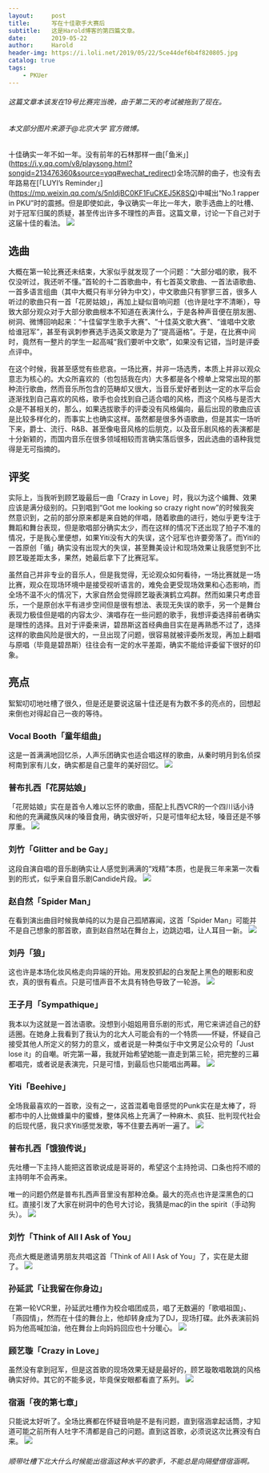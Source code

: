 ```yaml
---
layout:     post
title:      写在十佳歌手大赛后
subtitle:   这是Harold博客的第四篇文章。
date:       2019-05-22
author:     Harold
header-img: https://i.loli.net/2019/05/22/5ce44def6b4f820805.jpg
catalog: true
tags:
    - PKUer
---
```


###### 这篇文章本该发在19号比赛完当晚，由于第二天的考试被拖到了现在。
###### 本文部分图片来源于@北京大学 官方微博。
十佳确实一年不如一年。没有前年的石林那样一曲[「鱼米」] (https://i.y.qq.com/v8/playsong.html?songid=213476360&source=yqq#wechat_redirect)全场沉醉的曲子，也没有去年路易在[「LUYI’s Reminder」] (https://mp.weixin.qq.com/s/5nIdjBC0KF1FuCKEJ5K8SQ)中喊出“No.1 rapper in PKU”时的震撼。但是即使如此，争议确实一年比一年大，歌手选曲上的吐槽、对于冠军归属的质疑，甚至传出许多不理性的声音。这篇文章，讨论一下自己对于这届十佳的看法。
![](https://i.loli.net/2019/05/22/5ce44def2595f61789.jpg)

## 选曲
大概在第一轮比赛还未结束，大家似乎就发现了一个问题：“大部分唱的歌，我不仅没听过，我还听不懂。”首轮的十二首歌曲中，有七首英文歌曲、一首法语歌曲、一首多语言组曲（其中大概只有半分钟为中文），中文歌曲只有寥寥三首，很多人听过的歌曲只有一首「花房姑娘」，再加上疑似音响问题（也许是吐字不清晰），导致大部分观众对于大部分歌曲根本不知道在表演什么，于是各种声音便在朋友圈、树洞、微博回响起来：“十佳留学生歌手大赛”、“十佳英文歌大赛”、“谁唱中文歌给谁冠军”，甚至有讽刺参赛选手选英文歌是为了“提高逼格”。于是，在比赛中间时，竟然有一整片的学生一起高喊“我们要听中文歌”，如果没有记错，当时是评委点评中。

在这个时候，我甚至感觉有些悲哀。一场比赛，并非一场选秀，本质上并非以观众意志为核心的。大众所喜欢的（也包括我在内）大多都是各个榜单上常常出现的那种流行歌曲，然而音乐所包含的范畴却又很大，当音乐爱好者到达一定的水平后会逐渐找到自己喜欢的风格，歌手也会找到自己适合唱的风格，而这个风格与是否大众是不甚相关的，那么，如果选拔歌手的评委没有风格偏向，最后出现的歌曲应该是比较多样化的，而事实上也确实这样。虽然都是很多外语歌曲，但是其实一场听下来，爵士、流行、R&B、甚至像电音风格的后朋克，以及音乐剧风格的表演都是十分新颖的，而国内音乐在很多领域相较而言确实落后很多，因此选曲的语种我觉得是无可指摘的。
## 评奖
实际上，当我听到顾艺璇最后一曲「Crazy in Love」时，我以为这个编舞、效果应该是满分级别的。只到唱到“Got me looking so crazy right now”的时候我突然意识到，之前的部分原来都是来自她的伴唱，随着歌曲的进行，她似乎更专注于舞蹈和舞台表现，但是歌唱部分确实太少，而在这样的情况下还出现了拍子不准的情况，于是我心里便想，如果Yiti没有大的失误，这个冠军也许要旁落了。而Yiti的一首原创「循」确实没有出现大的失误，甚至舞美设计和现场效果让我感觉到不比顾艺璇差距太多，果然，她最后拿下了比赛冠军。

虽然自己并非专业的音乐人，但是我觉得，无论观众如何看待，一场比赛就是一场比赛，观众在现场环境中是接受视听语言的，难免会更受现场效果和心态影响，而全场不温不火的情况下，大家自然会觉得顾艺璇表演鹤立鸡群。然而如果只考虑音乐，一个是原创水平有进步空间但是很有想法、表现无失误的歌手，另一个是舞台表现力极佳但是唱的内容太少、演唱存在一些问题的歌手，我想评委选择前者确实是理性的选择。且对于评委来讲，碧昂斯这首经典曲目实在是再熟悉不过了，选择这样的歌曲风险是很大的，一旦出现了问题，很容易就被评委所发现，再加上翻唱与原唱（毕竟是碧昂斯）往往会有一定的水平差距，确实不能给评委留下很好的印象。
## 亮点
絮絮叨叨地吐槽了很久，但是还是要说这届十佳还是有为数不多的亮点的，回想起来倒也对得起自己一夜的等待。

### Vocal Booth「童年组曲」
这是一首满满地回忆杀，人声乐团确实也适合唱这样的歌曲，从秦时明月到名侦探柯南到家有儿女，确实都是自己童年的美好回忆。
![](https://i.loli.net/2019/05/22/5ce44def21c4a26214.jpg)
### 普布扎西「花房姑娘」
「花房姑娘」实在是首令人难以忘怀的歌曲，搭配上扎西VCR的一个四川话小诗和他的充满藏族风味的嗓音食用，确实很好听，只是可惜年纪太轻，嗓音还是不够厚重。
![](https://i.loli.net/2019/05/22/5ce44dee9aa8110710.jpg)
### 刘竹「Glitter and be Gay」
这段自演自唱的音乐剧确实让人感觉到满满的“戏精”本质，也是我三年来第一次看到的形式，似乎来自音乐剧Candide片段。
![](https://i.loli.net/2019/05/22/5ce44deecfbc419874.jpg)
### 赵自然「Spider Man」
在看到演出曲目时候我单纯的以为是自己孤陋寡闻，这首「Spider Man」可能并不是自己想象的那首歌，直到赵自然站在舞台上，边跳边唱，让人耳目一新。
![](https://i.loli.net/2019/05/22/5ce44deeccf6252457.jpg)
### 刘丹「狼」
这也许是本场化妆风格走向异端的开始。用发胶抓起的白发配上黑色的眼影和皮衣，真的很有看点。只是可惜声音不太具有特色导致了一轮游。
![](https://i.loli.net/2019/05/22/5ce44dee852d258593.jpg)
### 王子月「Sympathique」
我本以为这就是一首法语歌。没想到小姐姐用音乐剧的形式，用它来讲述自己的舒适圈。在她身上我看到了我认为的北大人可能会有的一个特质——怀疑，怀疑自己接受其他人所定义的努力的意义，或者说是一种类似于中文男足公众号的「Just lose it」的自嘲。听完第一幕，我就开始希望她能一直走到第三轮，把完整的三幕都唱完，或者说是表演完，只是可惜，到最后也只能唱出两幕。
![](https://i.loli.net/2019/05/22/5ce44dee51d2d80555.jpg)
### Yiti「Beehive」
全场我最喜欢的一首歌，没有之一，这首混着电音感觉的Punk实在是太棒了，将都市中的人比做蜂巢中的蜜蜂，整体风格上充满了一种麻木、疯狂、批判现代社会的后现代感，我只求Yiti感觉发歌，等不住要去再听一遍了。
![](https://i.loli.net/2019/05/22/5ce44deeaa9a738356.jpg)
### 普布扎西「饿狼传说」
先吐槽一下主持人能把这首歌说成是哥哥的，希望这个主持抢词、口条也捋不顺的主持明年不会再来。

唯一的问题仍然是普布扎西声音里没有那种沧桑。最大的亮点也许是深黑色的口红。直接引发了大家在树洞中的色号大讨论，我猜是mac的in the spirit（手动狗头）。
![](https://i.loli.net/2019/05/22/5ce44e9c53b6547683.jpg)
### 刘竹「Think of All I Ask of You」
亮点大概是邀请男朋友共唱这首「Think of All I Ask of You」了，实在是太甜了。
![](https://i.loli.net/2019/05/22/5ce44def6e73094006.jpg) 
### 孙延武「让我留在你身边」
在第一轮VCR里，孙延武吐槽作为校合唱团成员，唱了无数遍的「歌唱祖国」、「燕园情」，然而在十佳的舞台上，他却转身成为了DJ，现场打碟。此外表演前妈妈为他高喊加油，他在舞台上向妈妈回应也十分暖心。
![](https://i.loli.net/2019/05/22/5ce44e9d0f88430556.jpg)
### 顾艺璇「Crazy in Love」
虽然没有拿到冠军，但是这首歌的现场效果无疑是最好的，顾艺璇敢唱敢跳的风格确实好帅。其它的不能多说，毕竟保安眼都看直了系列。
![](https://i.loli.net/2019/05/22/5ce44e9da4c1790990.jpg)
### 宿涵「夜的第七章」
只能说太好听了。全场比赛都在怀疑音响是不是有问题，直到宿涵拿起话筒，才知道可能之前所有人吐字不清都是自己的问题。直到这首歌，必须说这次比赛没有白来。
![](https://i.loli.net/2019/05/22/5ce44e9c8ddd514670.jpg)
###### 顺带吐槽下北大什么时候能出宿涵这种水平的歌手，不能总是向隔壁借宿涵啊。
